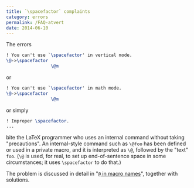 ```yaml
---
title: `\spacefactor` complaints
category: errors
permalink: /FAQ-atvert
date: 2014-06-10
---
```


The errors
```latex
! You can't use `\spacefactor' in vertical mode.
\@->\spacefactor 
                 \@m 
```
or
```latex
! You can't use `\spacefactor' in math mode.
\@->\spacefactor 
                 \@m 
```
or simply
```latex
! Improper \spacefactor.
...
```
bite the LaTeX programmer who uses an internal command without
taking "precautions".  An internal-style command such as `\@foo`
has been defined or used in a private macro, and it is interpreted as
`\@`, followed by the "text" `foo`.  (`\@` is used, for
real, to set up end-of-sentence space in some circumstances; it uses
`\spacefactor` to do that.)

The problem is discussed in detail in
"[`@` in macro names](FAQ-atsigns)",
together with solutions.


